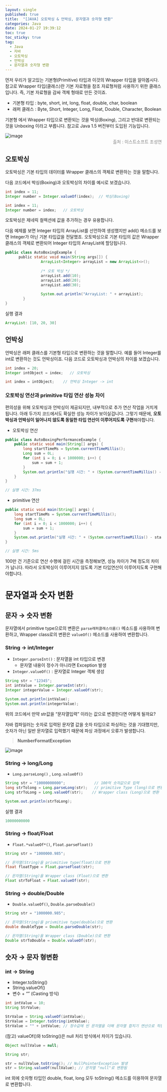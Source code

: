 ```yaml
---
layout: single
published: true
title:  "[JAVA] 오토박싱 & 언박싱, 문자열과 숫자형 변환"
categories: Java
date: 2024-01-27 19:39:12
toc: true
toc_sticky: true
tag:   
  - Java
  - 자바
  - 오토박싱
  - 언박싱
  - 문자열과 숫자형 변환
---
```


먼저 우리가 알고있는 기본형(Primitive) 타입과 이것의 Wrapper 타입을 알아봅시다. 참고로 Wrapper 타입(클래스)란 기본 자료형을 참조 자료형처럼 사용하기 위한 클래스 입니다. 즉, 기본 자료형을 감싸 객체 형태로 만든 것이죠. 

- 기본형 타입 : byte, short, int, long, float, double, char, boolean
- 래퍼 클래스 : Byte, Short, Integer, Long, Float, Double, Character, Boolean

기본형 에서 Wrapper 타입으로 변환되는 것을 박싱(Boxing), 그리고 반대로 변환되는 것을 Unboxing 이라고 부릅니다. 참고로 Java 1.5 버전부터 도입된 기능입니다.

![image](https://github.com/BaxDailyGit/BaxDailyGit/assets/99312529/b5bcbe9c-9fb0-46b6-b833-a06c07db1046)
<span style="color:gray; display: block; text-align: right;">출처 : 이스트소프트 조성연</span>

## 오토박싱

오토박싱은 기본 타입의 데이터를 Wrapper 클래스의 객체로 변환하는 것을 말합니다. 

다음 코드에서 박싱(Boxing)과 오토박싱의 차이를 예시로 보겠습니다. 

```java
int index = 11;
Integer number = Integer.valueOf(index);  // 박싱(Boxing)
```

```java
int index = 11;
Integer number = index;   // 오토박싱
```

 

오토박싱은 제네릭 컬렉션에 값을 추가하는 경우 유용합니다. 

다음 예제를 보면 Integer 타입의 ArrayList를 선언하여 생성했지만 add() 메소드를 보면 Integer가 아닌 기본 타입값을 전달했죠. 오토박싱으로 기본 타입의 값은 Wrapper 클래스의 객체로 변환되어 Integer 타입의 ArrayList에 할당됩니다. 

```java
public class AutoBoxingExample {
	  public static void main(String args[]) {
				ArrayList<Integer> arrayList = new ArrayList<>();
				
				/* 오토 박싱 */
				arrayList.add(10);
				arrayList.add(20);
				arrayList.add(30);
				
				System.out.println("ArrayList: " + arrayList);
		}
}
```

실행 결과

```java
ArrayList: [10, 20, 30]
```

## 언박싱

언박싱은 래퍼 클래스를 기본형 타입으로 변환하는 것을 말합니다. 예를 들어 Integer를 int로 변환하는 것도 언박싱이죠. 다음 코드로 오토박싱과 언박싱의 차이를 보겠습니다. 

```java
int index = 20;
Integer intObject = index;   // 오토박싱

int index = intObject;    // 언박싱 Integer -> int
```

### 오토박싱 연산과 primitive 타입 연산 성능 차이

편의성을 위해 오토박싱과 언박싱이 제공되지만, 내부적으로 추가 연산 작업을 거치게 됩니다. 아래 두가지 코드에서도 확실한 성능 차이가 보이실겁니다. 
그렇기 때문에, **오토박싱과 언박싱이 일어나지 않도록 동일한 타입 연산이 이루어지도록 구현**해야합니다.

- 오토박싱  연산

```java
public class AutoBoxingPerformanceExample {
    public static void main(String[] args) {
        long startTimeMs = System.currentTimeMillis();
        Long sum = 0L;   
        for (int i = 0; i < 1000000; i++) {
            sum = sum + 1;
        }
        System.out.println("실행 시간: " + (System.currentTimeMillis() - startTimeMs) + "ms");
    }
}

// 실행 시간: 37ms
```

- primitive 연산

```java
public static void main(String[] args) {
    long startTimeMs = System.currentTimeMillis();
    long sum = 0L;
    for (int i = 0; i < 1000000; i++) {
        sum = sum + 1;
    }
    System.out.println("실행 시간: " + (System.currentTimeMillis() - startTimeMs) + "ms");
}

// 실행 시간: 5ms
```

100만 건 기준으로 연산 수행에 걸린 시간을 측정해보면, 성능 차이가 7배 정도의 차이가 납니다. 따라서 오토박싱이 이루어지지 않도록 기본 타입연산이 이루어지도록 구현해야합니다. 

# 문자열과 숫자 변환

## 문자 → 숫자 변환

문자열에서 primitive type으로의 변환은 `parse래퍼클래스이름()` 메소드를 사용하여 변환하고,
Wrapper class로의 변환은 `valueOf()` 메소드를 사용하여 변환합니다.

### String → int/Integer

- `Integer.parseInt()` : 문자열을 int 타입으로 변경
    - 문자열 내용이 정수가 아니라면 Exception 발생
- `Integer.valueOf()` : 문자열로 Integer 객체 생성

```java
String str = "12345";
int intValue = Integer.parseInt(str);
Integer integerValue = Integer.valueOf(str);

System.out.println(intValue);
System.out.println(integerValue);
```

위의 코드에서 만약 str값을 “문자열입력” 이라는 값으로 변경한다면 어떻게 될까요? 

자바 컴파일러는 숫자로 입력된 문자열 값을 숫자 타입으로 파싱하는 것을 기대했지만, 숫자가 아닌 일반 문자열로 입력했기 때문에 파싱 과정에서 오류가 발생합니다. 

> **NumberFormatException**
> 

![image](https://github.com/BaxDailyGit/BaxDailyGit/assets/99312529/29c1d923-a5a8-4b7f-86c7-033a8589c8a1)

### String → long/Long

- `Long.parseLong()` , `Long.valueOf()`

```java
String str = "10000000000";             // 100억 숫자값으로 입력
long strTolong = Long.parseLong(str);   // primitive Type (long)으로 변환
Long strToLong = Long.valueOf(str);    // Wrapper class (Long)으로 변환

System.out.println(strToLong);
```

실행 결과

```java
10000000000
```

### String → float/Float

- `Float.*valueOf*()`, `Float.parseFloat()`

```java
String str = "1000000.985";          

// 문자열(String)을 privmitive type(float)으로 변환
float floatType = Float.parseFloat(str);

// 문자열(String)을 Wrapper class (Float)으로 변환
Float strToFloat = Float.valueOf(str);
```

### String → double/Double

- `Double.valueOf()`, `Double.parseDouble()`

```java
String str = "1000000.985";          

// 문자열(String)을 privmitive type(double)으로 변환
double doubleType = Double.parseDouble(str);

// 문자열(String)을 Wrapper class (Double)으로 변환
Double strToDouble = Double.valueOf(str);  
```

## 숫자 → 문자 형변환

### int → String

- Integer.toString()
- String.valueOf()
- 변수 + “” (Casting 방식)

```java
int intValue = 10;
String StrValue;

StrValue = String.valueOf(intValue);
StrValue = Integer.toString(intValue);
StrValue = "" + intValue; // 정수값에 빈 문자열을 더해 문자열 합치기 연산으로 작동되게 한다
```

(참고) valueOf()와 toString()은 null 처리 방식에서 차이가 있습니다.

```java
Object nullValue = null;

String str;

str = nullValue.toString(); // NullPointerException 발생
str = String.valueOf(nullValue); // 문자열 "null"로 변환됨
```

int 외에 숫자형 타입인 double, float, long 모두  toString() 메소드를 이용하여 문자열로 변환합니다.